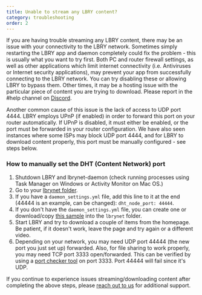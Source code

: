 ```yaml
---
title: Unable to stream any LBRY content?
category: troubleshooting
order: 2
---
```


If you are having trouble streaming any LBRY content, there may be an issue with your connectivity to the LBRY network. Sometimes simply restarting the LBRY app and daemon completely could fix the problem - this is usually what you want to try first. Both PC and router firewall settings, as well as other applications which limit internet connectivity (i.e. Antiviruses or Internet security applications), may prevent your app from successfully connecting to the LBRY network. You can try disabling these or allowing LBRY to bypass them. Other times, it may be a hosting issue with the particular piece of content you are trying to download. Please report in the #help channel on [Discord](https://chat.lbry.com).

Another common cause of this issue is the lack of access to UDP port 4444. LBRY employs UPnP (if enabled) in order to forward this port on your router automatically. If UPnP is disabled, it must either be enabled, or the port must be forwarded in your router configuration. We have also seen instances where some ISPs may block UDP port 4444, and for LBRY to download content properly, this port must be manually configured - see steps below.

### How to manually set the DHT (Content Network) port

1. Shutdown LBRY and lbrynet-daemon (check running processes using Task Manager on Windows or Activity Monitor on Mac OS.)
2. Go to your [lbrynet folder](/faq/lbry-directories).
3. If you have a `daemon_settings.yml` file, add this line to it at the end (44444 is an example, can be changed): `dht_node_port: 44444`.
4. If you don't have the `daemon_settings.yml` file, you can create one or download/copy [this sample](https://goo.gl/a5uJq5) into the `lbrynet` folder.
5. Start LBRY and try to download a couple of items from the homepage. Be patient, if it doesn't work, leave the page and try again or a different video.
6. Depending on your network, you may need UDP port 44444 (the new port you just set up) forwarded. Also, for file sharing to work properly, you may need TCP port 3333 open/forwarded. This can be verified by using a [port checker tool](http://www.canyouseeme.org) on port 3333. Port 44444 will fail since it's UDP.

If you continue to experience issues streaming/downloading content after completing the above steps, please [reach out to us](/faq/how-to-report-bugs) for additional support.
